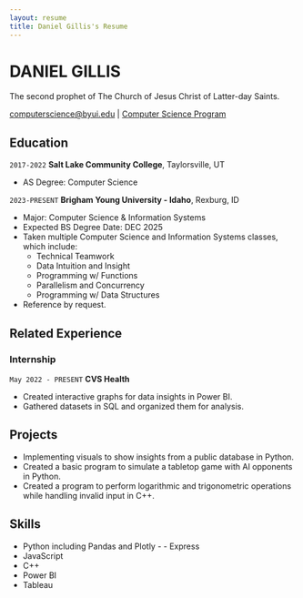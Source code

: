 ```yaml
---
layout: resume
title: Daniel Gillis's Resume
---
```

# DANIEL GILLIS
The second prophet of The Church of Jesus Christ of Latter-day Saints.

<div id="webaddress">
<a href="computerscience@byui.edu">computerscience@byui.edu</a>
| <a href="https://byuicomputerscience.github.io/development.html">Computer Science Program</a>
</div>

<!-- https://www.monique.tech/the-art-of-markdown -->


## Education

`2017-2022`
__Salt Lake Community College__, Taylorsville, UT

- AS Degree: Computer Science

`2023-PRESENT`
__Brigham Young University - Idaho__, Rexburg, ID

- Major: Computer Science & Information Systems
- Expected BS Degree Date: DEC 2025
- Taken multiple Computer Science and Information Systems classes, which include:
    * Technical Teamwork
    * Data Intuition and Insight
    * Programming w/ Functions
    * Parallelism and Concurrency
    * Programming w/ Data Structures
- Reference by request.



## Related Experience

### Internship

`May 2022 - PRESENT`
__CVS Health__

- Created interactive graphs for data insights in Power BI.
- Gathered datasets in SQL and organized them for analysis.



## Projects

- Implementing visuals to show insights from a public database in Python.
- Created a basic program to simulate a tabletop game with AI opponents in Python.
- Created a program to perform logarithmic and trigonometric operations while handling invalid input in C++.

## Skills

- Python including Pandas and Plotly - - Express
- JavaScript
- C++
- Power BI
- Tableau

<!-- ### Footer

Last updated: April 2024 -->


